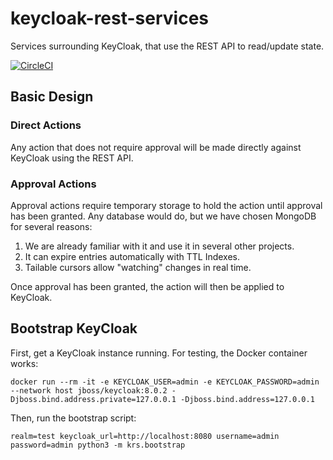 # keycloak-rest-services
Services surrounding KeyCloak, that use the REST API to read/update state.

[![CircleCI](https://circleci.com/gh/WIPACrepo/keycloak-rest-services.svg?style=svg&circle-token=87c420d0b5ba0dffb28337618e7cf0df7a905bf8)](https://circleci.com/gh/WIPACrepo/keycloak-rest-services)

## Basic Design

### Direct Actions

Any action that does not require approval will be made directly against
KeyCloak using the REST API.

### Approval Actions

Approval actions require temporary storage to hold the action until approval
has been granted.  Any database would do, but we have chosen MongoDB for
several reasons:

1. We are already familiar with it and use it in several other projects.
2. It can expire entries automatically with TTL Indexes.
3. Tailable cursors allow "watching" changes in real time.

Once approval has been granted, the action will then be applied to KeyCloak.

## Bootstrap KeyCloak

First, get a KeyCloak instance running.  For testing, the Docker container works:

    docker run --rm -it -e KEYCLOAK_USER=admin -e KEYCLOAK_PASSWORD=admin --network host jboss/keycloak:8.0.2 -Djboss.bind.address.private=127.0.0.1 -Djboss.bind.address=127.0.0.1

Then, run the bootstrap script:

    realm=test keycloak_url=http://localhost:8080 username=admin password=admin python3 -m krs.bootstrap
